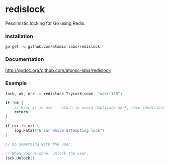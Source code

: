 redislock
=========

Pessimistic locking for Go using Redis.

### Installation

    go get -u github.com/atomic-labs/redislock

### Documentation

http://godoc.org/github.com/atomic-labs/redislock

### Example

```go
lock, ok, err := redislock.TryLock(conn, "user:123")

if !ok {
	// User is in use - return to avoid duplicate work, race conditions, etc.
	return
}

if err != nil {
	log.Fatal("Error while attempting lock")
}

// Do something with the user.

// When you're done, unlock the user.
lock.Unlock()
```
